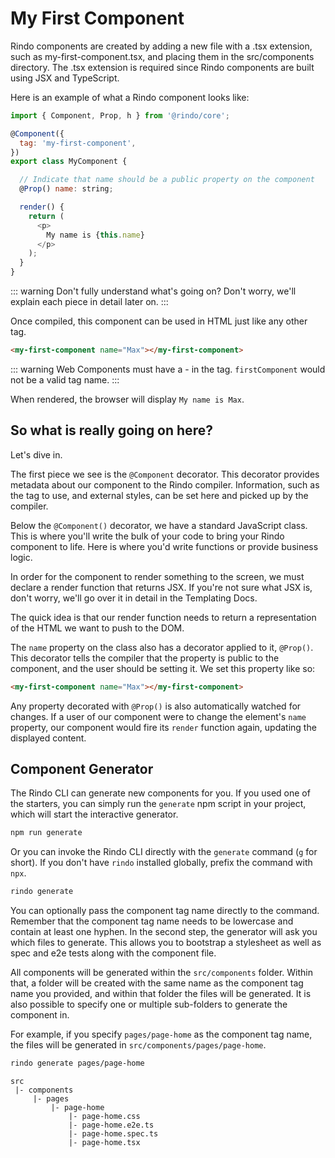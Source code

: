 # My First Component

Rindo components are created by adding a new file with a .tsx extension, such as my-first-component.tsx, and placing them in the src/components directory. The .tsx extension is required since Rindo components are built using JSX and TypeScript.

Here is an example of what a Rindo component looks like:

``` js
import { Component, Prop, h } from '@rindo/core';

@Component({
  tag: 'my-first-component',
})
export class MyComponent {

  // Indicate that name should be a public property on the component
  @Prop() name: string;

  render() {
    return (
      <p>
        My name is {this.name}
      </p>
    );
  }
}
```

::: warning
Don't fully understand what's going on? Don't worry, we'll explain each piece in detail later on.
:::

Once compiled, this component can be used in HTML just like any other tag.

``` html
<my-first-component name="Max"></my-first-component>
```

::: warning
Web Components must have a - in the tag. `firstComponent` would not be a valid tag name.
:::

When rendered, the browser will display `My name is Max`.

## So what is really going on here?

Let's dive in.

The first piece we see is the `@Component` decorator. This decorator provides metadata about our component to the Rindo compiler. Information, such as the tag to use, and external styles, can be set here and picked up by the compiler.

Below the `@Component()` decorator, we have a standard JavaScript class. This is where you'll write the bulk of your code to bring your Rindo component to life. Here is where you'd write functions or provide business logic.

In order for the component to render something to the screen, we must declare a render function that returns JSX. If you're not sure what JSX is, don't worry, we'll go over it in detail in the Templating Docs.

The quick idea is that our render function needs to return a representation of the HTML we want to push to the DOM.

The `name` property on the class also has a decorator applied to it, `@Prop()`. This decorator tells the compiler that the property is public to the component, and the user should be setting it. We set this property like so:

``` html
<my-first-component name="Max"></my-first-component>
```

Any property decorated with `@Prop()` is also automatically watched for changes. If a user of our component were to change the element's `name` property, our component would fire its `render` function again, updating the displayed content.

## Component Generator

The Rindo CLI can generate new components for you. If you used one of the starters, you can simply run the `generate` npm script in your project, which will start the interactive generator.

``` bash
npm run generate
```

Or you can invoke the Rindo CLI directly with the `generate` command (`g` for short). If you don't have `rindo` installed globally, prefix the command with `npx`.

``` bash
rindo generate
```

You can optionally pass the component tag name directly to the command. Remember that the component tag name needs to be lowercase and contain at least one hyphen. In the second step, the generator will ask you which files to generate. This allows you to bootstrap a stylesheet as well as spec and e2e tests along with the component file.

All components will be generated within the `src/components` folder. Within that, a folder will be created with the same name as the component tag name you provided, and within that folder the files will be generated. It is also possible to specify one or multiple sub-folders to generate the component in.

For example, if you specify `pages/page-home` as the component tag name, the files will be generated in `src/components/pages/page-home`.

``` bash
rindo generate pages/page-home
```

```
src
 |- components
     |- pages
         |- page-home
             |- page-home.css
             |- page-home.e2e.ts
             |- page-home.spec.ts
             |- page-home.tsx
```
